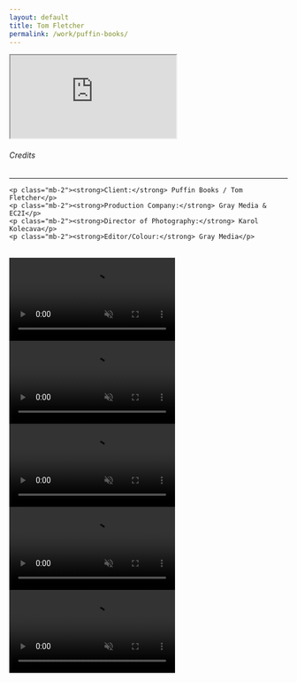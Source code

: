 ```yaml
---
layout: default
title: Tom Fletcher
permalink: /work/puffin-books/
---
```


<div class="container mt-5 pt-5">
<div class="ratio ratio-16x9 mb-5">
  <iframe src="https://www.youtube.com/embed/NoENmqewRTQ" title="Tom Fletcher" allowfullscreen></iframe>
</div>

  <div class="credits-section my-5">
    <div class="position-relative mb-4">
      <h6 class="credits-heading text-uppercase fw-normal text-muted mb-2">Credits</h6>
      <hr class="credits-line">
      <div class="credits-line-highlight">
      </div>
  </div>

    <p class="mb-2"><strong>Client:</strong> Puffin Books / Tom Fletcher</p>
    <p class="mb-2"><strong>Production Company:</strong> Gray Media & EC2I</p>
    <p class="mb-2"><strong>Director of Photography:</strong> Karol Kolecava</p>
    <p class="mb-2"><strong>Editor/Colour:</strong> Gray Media</p>
<br>

<div class="row g-4">
  <div class="col-md-4">
    <video class="grid-image" autoplay loop muted playsinline>
      <source src="{{ site.baseurl }}/assets/webm/puffin_001.webm" type="video/webm">
    </video>
  </div>
  <div class="col-md-4">
    <video class="grid-image" autoplay loop muted playsinline>
      <source src="{{ site.baseurl }}/assets/webm/puffin_002.webm" type="video/webm">
    </video>
  </div>
  <div class="col-md-4">
    <video class="grid-image" autoplay loop muted playsinline>
      <source src="{{ site.baseurl }}/assets/webm/puffin_003.webm" type="video/webm">
    </video>
  </div>
  <div class="col-md-4">
    <video class="grid-image" autoplay loop muted playsinline>
      <source src="{{ site.baseurl }}/assets/webm/puffin_004.webm" type="video/webm">
    </video>
  </div>
  <div class="col-md-4">
    <video class="grid-image" autoplay loop muted playsinline>
      <source src="{{ site.baseurl }}/assets/webm/puffin_005.webm" type="video/webm">
    </video>
  </div>
</div>
